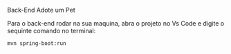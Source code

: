 Back-End Adote um Pet

Para o back-end rodar na sua maquina, abra o projeto no Vs Code e digite o sequinte comando no terminal:

`` mvn spring-boot:run ``
